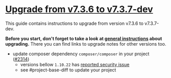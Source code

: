# [Upgrade from v7.3.6 to v7.3.7-dev](https://github.com/shopsys/shopsys/compare/v7.3.6...7.3)

This guide contains instructions to upgrade from version v7.3.6 to v7.3.7-dev.

**Before you start, don't forget to take a look at [general instructions](https://github.com/shopsys/shopsys/blob/7.3/UPGRADE.md) about upgrading.**
There you can find links to upgrade notes for other versions too.

- update composer dependency `composer/composer` in your project ([#2314](https://github.com/shopsys/shopsys/pull/2314))
    - versions bellow `1.10.22` has [reported security issue](https://github.com/composer/composer/security/advisories/GHSA-h5h8-pc6h-jvvx)
    - see #project-base-diff to update your project
